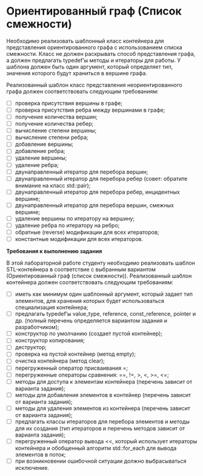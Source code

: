 # Ориентированный граф (Список смежности)

Необходимо реализовать шаблонный класс контейнера для представления ориентированного графа с использованием списка смежности. Класс не должен раскрывать способ представления графа, а должен предлагать typedef’ы методы и итераторы для работы. У шаблона должен быть один аргумент, который определяет тип, значения которого будут храниться в вершине графа.

Реализованный шаблон класс представления неориентированного графа должен соответствовать следующим требованиям:
- [ ] проверка присутствия вершины в графе;
- [ ] проверка присутствия ребра между вершинами в графе;
- [ ] получение количества вершин;
- [ ] получение количества ребер;
- [ ] вычисление степени вершины;
- [ ] вычисление степени ребра;
- [ ] добавление вершины;
- [ ] добавление ребра;
- [ ] удаление вершины;
- [ ] удаление ребра;
- [ ] двунаправленный итератор для перебора вершин;
- [ ] двунаправленный итератор для перебора ребер (совет: обратите внимание на класс std::pair);
- [ ] двунаправленный итератор для перебора ребер, инцидентных вершине;
- [ ] двунаправленный итератор для перебора вершин, смежных вершине;
- [ ] удаление вершины по итератору на вершину;
- [ ] удаление ребра по итератору на ребро;
- [ ] обратные (reverse) модификации для всех итераторов;
- [ ] константные модификации для всех итераторов.

**Требования к выполнению задания**

В этой лабораторной работе студенту необходимо реализовать шаблон STL-контейнера в соответствие с выбранным вариантом (Ориентированный граф (список смежности)). Реализованный шаблон контейнера должен соответствовать следующим требованиям:
- [ ] иметь как минимум один шаблонный аргумент, который задает тип элементов, для хранения которых будет использоваться специализация контейнера;
- [ ] предлагать typedef’ы value_type, reference, const_reference, pointer и др. (полный перечень определяется вариантом задания и разработчиком);
- [ ] конструктор по умолчанию (создает пустой контейнер);
- [ ] конструктор копирования;
- [ ] деструктор;
- [ ] проверка на пустой контейнер (метод empty);
- [ ] очистка контейнера (метод clear);
- [ ] перегруженный оператор присваивания =;
- [ ] перегруженные операторы сравнения: ==, !=, >, <, >=, <=;
- [ ] методы для доступа к элементам контейнера (перечень зависит от варианта задания);
- [ ] методы для добавления элементов в контейнер (перечень зависит от варианта задания);
- [ ] методы для удаления элементов из контейнера (перечень зависит от варианта задания);
- [ ] предлагать классы итераторов для перебора элементов и методы для их создания (тип итераторов и перечень методов зависит от варианта задания);
- [ ] перегруженный оператор вывода <<, который использует итераторы контейнера и обобщенный алгоритм std::for_each для вывода элементов в поток;
- [ ] при возникновении ошибочной ситуации должно выбрасываться исключение.
